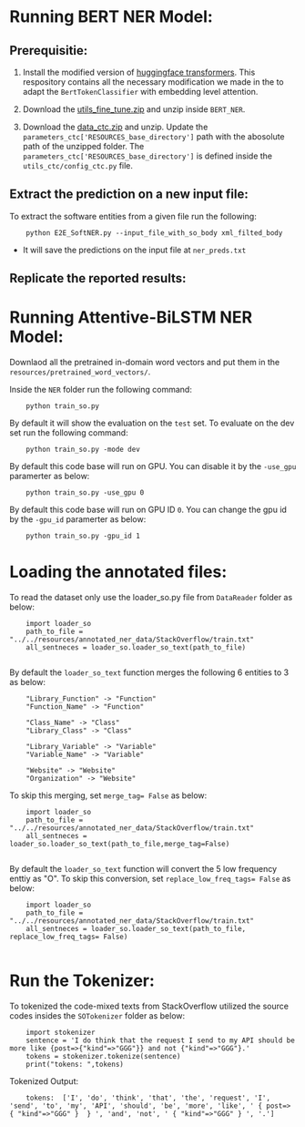 # Running BERT NER Model:

## Prerequisitie:
1. Install the modified version of [huggingface transformers](https://github.com/lanwuwei/BERTOverflow). This respository contains all the necessary modification we made in the to adapt the `BertTokenClassifier` with embedding level attention.

2. Download the [utils_fine_tune.zip](https://mega.nz/file/DVBBXY4T#WkAemMHDV-8OV9CwaX4FH4U9JnaEFTjoakkV0IN6CjA) and unzip inside `BERT_NER`.

3. Download the [data_ctc.zip](https://mega.nz/file/DVYUkATS#DqDKlYPT2zfXSaAy5oTvolNrBLJzS5bRV5m_m3qUreU) and unzip. Update the `parameters_ctc['RESOURCES_base_directory']` path with the abosolute path of the unzipped folder. The `parameters_ctc['RESOURCES_base_directory']` is defined inside the `utils_ctc/config_ctc.py` file.


## Extract the prediction on a new input file:

To extract the software entities from a given file run the following:

```
    python E2E_SoftNER.py --input_file_with_so_body xml_filted_body
```

- It will save the predictions on the input file at `ner_preds.txt`


## Replicate the reported results:



# Running Attentive-BiLSTM NER Model:

Downlaod all the pretrained in-domain word vectors and put them in the `resources/pretrained_word_vectors/`.

Inside the `NER` folder run the following command:

```
    python train_so.py 
```


By default it will show the evaluation on the `test` set. To evaluate on the dev set run the following command:

```
    python train_so.py -mode dev
```

By default this code base will run on GPU. You can disable it by the `-use_gpu` paramerter as below:

```
    python train_so.py -use_gpu 0
```

By default this code base will run on GPU ID `0`. You can change the gpu id by the `-gpu_id` paramerter as below:

```
    python train_so.py -gpu_id 1
```


# Loading the annotated files:

To read the dataset only use the loader_so.py file from `DataReader` folder as below:


```
    import loader_so
    path_to_file = "../../resources/annotated_ner_data/StackOverflow/train.txt"
    all_sentneces = loader_so.loader_so_text(path_to_file)
 
```

By default the `loader_so_text` function merges the following 6 entities to 3 as below: 

```
    "Library_Function" -> "Function"
    "Function_Name" -> "Function"

    "Class_Name" -> "Class"
    "Library_Class" -> "Class"

    "Library_Variable" -> "Variable"
    "Variable_Name" -> "Variable"

    "Website" -> "Website"
    "Organization" -> "Website"

```

To skip this merging, set `merge_tag= False` as below:

```
    import loader_so
    path_to_file = "../../resources/annotated_ner_data/StackOverflow/train.txt"
    all_sentneces = loader_so.loader_so_text(path_to_file,merge_tag=False)
 
```


By default the `loader_so_text` function will convert the 5 low frequency enttiy as "O". To skip this conversion, set `replace_low_freq_tags= False` as below:



```
    import loader_so
    path_to_file = "../../resources/annotated_ner_data/StackOverflow/train.txt"
    all_sentneces = loader_so.loader_so_text(path_to_file, replace_low_freq_tags= False)
 
```

# Run the Tokenizer:

To tokenized the code-mixed texts from StackOverflow utilized the source codes insides the `SOTokenizer` folder as below:

```
	import stokenizer
	sentence = 'I do think that the request I send to my API should be more like {post=>{"kind"=>"GGG"}} and not {"kind"=>"GGG"}.'
	tokens = stokenizer.tokenize(sentence)
	print("tokens: ",tokens)

```
Tokenized Output:

```
	tokens:  ['I', 'do', 'think', 'that', 'the', 'request', 'I', 'send', 'to', 'my', 'API', 'should', 'be', 'more', 'like', ' { post=> { "kind"=>"GGG" }  } ', 'and', 'not', ' { "kind"=>"GGG" } ', '.']

```


